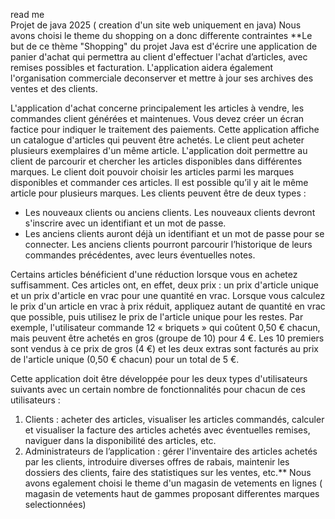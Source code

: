 read me                                               
Projet de java 2025 ( creation d'un site web uniquement en java) 
Nous avons choisi le theme du shopping on a donc differente contraintes 
**Le but de ce thème "Shopping" du projet Java est d'écrire une application de panier d'achat qui permettra au client d'effectuer l'achat d’articles, avec remises possibles et facturation. L'application aidera également l'organisation commerciale deconserver et mettre à jour ses archives des ventes et des clients. 

L'application d'achat concerne principalement les articles à vendre, les commandes client générées et maintenues. Vous devez créer un écran factice pour indiquer le traitement des paiements.
Cette application affiche un catalogue d'articles qui peuvent être achetés. Le client peut acheter plusieurs exemplaires d'un même article.
L'application doit permettre au client de parcourir et chercher les articles disponibles dans différentes marques. Le client doit pouvoir choisir les articles parmi les marques disponibles et commander ces articles. Il est possible qu’il y ait le même article pour plusieurs marques. Les clients peuvent être de deux types :
- Les nouveaux clients ou anciens clients. Les nouveaux clients devront s'inscrire avec un identifiant et un mot de passe. 
- Les anciens clients auront déjà un identifiant et un mot de passe pour se connecter. Les anciens clients pourront parcourir l’historique de leurs commandes précédentes, avec leurs éventuelles notes. 

Certains articles bénéficient d'une réduction lorsque vous en achetez suffisamment. Ces articles ont, en effet, deux prix : un prix d'article unique et un prix d'article en vrac pour une quantité en vrac.
Lorsque vous calculez le prix d'un article en vrac à prix réduit, appliquez autant de quantité en vrac que possible, puis utilisez le prix de l'article unique pour les restes. Par exemple, l'utilisateur commande 12 « briquets » qui coûtent 0,50 € chacun, mais peuvent être achetés en gros (groupe de 10) pour 4 €. Les 10 premiers sont vendus à ce prix de gros (4 €) et les deux extras sont facturés au prix de l'article unique (0,50 € chacun) pour un total de 5 €. 

Cette application doit être développée pour les deux types d'utilisateurs suivants avec un certain nombre de fonctionnalités pour chacun de ces utilisateurs :

1. Clients : acheter des articles, visualiser les articles commandés, calculer et visualiser la facture des articles achetés avec éventuelles remises, naviguer dans la disponibilité des articles, etc.
2. Administrateurs de l’application : gérer l'inventaire des articles achetés par les clients, introduire diverses offres de rabais, maintenir les dossiers des clients, faire des statistiques sur les ventes, etc.**
Nous avons egalement choisi le theme d'un magasin de vetements en lignes ( magasin de vetements haut de gammes proposant differentes marques selectionnées)

